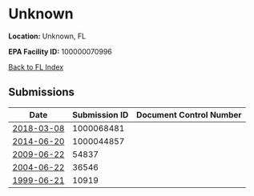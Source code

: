 # Unknown

**Location:** Unknown, FL

**EPA Facility ID:** 100000070996

[Back to FL Index](../../index.md)

## Submissions

| Date | Submission ID | Document Control Number |
|------|--------------|-------------------------|
| [2018-03-08](submissions/1000068481.md) | 1000068481 |  |
| [2014-06-20](submissions/1000044857.md) | 1000044857 |  |
| [2009-06-22](submissions/54837.md) | 54837 |  |
| [2004-06-22](submissions/36546.md) | 36546 |  |
| [1999-06-21](submissions/10919.md) | 10919 |  |
